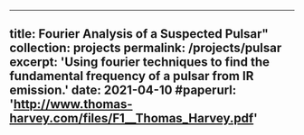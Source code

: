
---
title: Fourier Analysis of a Suspected Pulsar"
collection: projects
permalink: /projects/pulsar
excerpt: 'Using fourier techniques to find the fundamental frequency of a pulsar from IR emission.'
date: 2021-04-10
#paperurl: 'http://www.thomas-harvey.com/files/F1__Thomas_Harvey.pdf'
---

